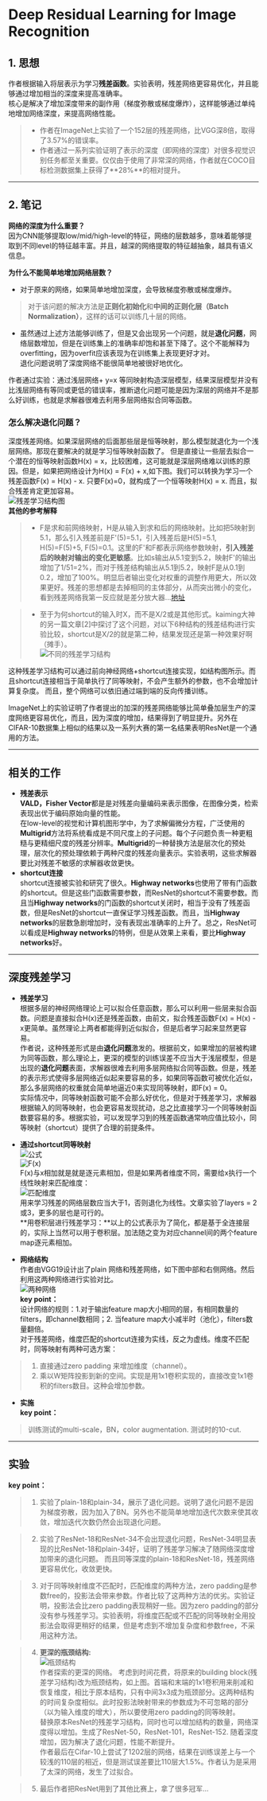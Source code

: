 # Deep Residual Learning for Image Recognition
## 1. 思想
作者根据输入将层表示为学习**残差函数**。实验表明，残差网络更容易优化，并且能够通过增加相当的深度来提高准确率。  
核心是解决了增加深度带来的副作用（梯度弥散或梯度爆炸），这样能够通过单纯地增加网络深度，来提高网络性能。
>* 作者在ImageNet上实验了一个152层的残差网络，比VGG深8倍，取得了3.57%的错误率。
>* 作者通过一系列实验证明了表示的深度（即网络的深度）对很多视觉识别任务都至关重要。仅仅由于使用了非常深的网络，作者就在COCO目标检测数据集上获得了**28%**的相对提升。

---

## 2. 笔记
**网络的深度为什么重要？**  
因为CNN能够提取low/mid/high-level的特征，网络的层数越多，意味着能够提取到不同level的特征越丰富。并且，越深的网络提取的特征越抽象，越具有语义信息。  

**为什么不能简单地增加网络层数？**  

+  对于原来的网络，如果简单地增加深度，会导致梯度弥散或梯度爆炸。  
>对于该问题的解决方法是**正则化初始化**和**中间的正则化层（Batch Normalization）**，这样的话可以训练几十层的网络。

+  虽然通过上述方法能够训练了，但是又会出现另一个问题，就是**退化问题**，网络层数增加，但是在训练集上的准确率却饱和甚至下降了。这个不能解释为overfitting，因为overfit应该表现为在训练集上表现更好才对。  
退化问题说明了深度网络不能很简单地被很好地优化。


作者通过实验：通过浅层网络+ y=x 等同映射构造深层模型，结果深层模型并没有比浅层网络有等同或更低的错误率，推断退化问题可能是因为深层的网络并不是那么好训练，也就是求解器很难去利用多层网络拟合同等函数。

### 怎么解决退化问题？
深度残差网络。如果深层网络的后面那些层是恒等映射，那么模型就退化为一个浅层网络。那现在要解决的就是学习恒等映射函数了。 但是直接让一些层去拟合一个潜在的恒等映射函数H(x) = x，比较困难，这可能就是深层网络难以训练的原因。但是，如果把网络设计为H(x) = F(x) + x,如下图。我们可以转换为学习一个残差函数F(x) = H(x) - x. 只要F(x)=0，就构成了一个恒等映射H(x) = x. 而且，拟合残差肯定更加容易。  
![残差学习结构图](残差学习结构图.png)   
**其他的参考解释**
>* F是求和前网络映射，H是从输入到求和后的网络映射。比如把5映射到5.1，那么引入残差前是F'(5)=5.1，引入残差后是H(5)=5.1, H(5)=F(5)+5, F(5)=0.1。这里的F'和F都表示网络参数映射，**引入残差后的映射对输出的变化更敏感**。比如s输出从5.1变到5.2，映射F'的输出增加了1/51=2%，而对于残差结构输出从5.1到5.2，映射F是从0.1到0.2，增加了100%。明显后者输出变化对权重的调整作用更大，所以效果更好。残差的思想都是去掉相同的主体部分，从而突出微小的变化，看到残差网络我第一反应就是差分放大器...[地址](https://www.zhihu.com/question/53224378/answer/159102095)

>* 至于为何shortcut的输入时X，而不是X/2或是其他形式。kaiming大神的另一篇文章[2]中探讨了这个问题，对以下6种结构的残差结构进行实验比较，shortcut是X/2的就是第二种，结果发现还是第一种效果好啊（摊手）。  
![不同的残差学习结构](不同的残差结构.png)  

这种残差学习结构可以通过前向神经网络+shortcut连接实现，如结构图所示。而且shortcut连接相当于简单执行了同等映射，不会产生额外的参数，也不会增加计算复杂度。 而且，整个网络可以依旧通过端到端的反向传播训练。  

ImageNet上的实验证明了作者提出的加深的残差网络能够比简单叠加层生产的深度网络更容易优化，而且，因为深度的增加，结果得到了明显提升。另外在CIFAR-10数据集上相似的结果以及一系列大赛的第一名结果表明ResNet是一个通用的方法。  

---  
## 相关的工作
* **残差表示**  
**VALD，Fisher Vector**都是是对残差向量编码来表示图像，在图像分类，检索表现出优于编码原始向量的性能。  
在low-level的视觉和计算机图形学中，为了求解偏微分方程，广泛使用的**Multigrid**方法将系统看成是不同尺度上的子问题。每个子问题负责一种更粗糙与更精细尺度的残差分辨率。**Multigrid**的一种替换方法是层次化的预处理，层次化的预处理依赖于两种尺度的残差向量表示。实验表明，这些求解器要比对残差不敏感的求解器收敛更快。   
* **shortcut连接**  
shortcut连接被实验和研究了很久。**Highway networks**也使用了带有门函数的shortcut。但是这些门函数需要参数，而ResNet的shortcut不需要参数。而且当**Highway networks**的门函数的shortcut关闭时，相当于没有了残差函数，但是ResNet的shortcut一直保证学习残差函数。而且，当**Highway networks**的层数急剧增加时，没有表现出准确率的上升了。总之，ResNet可以看成是**Highway networks**的特例，但是从效果上来看，要比**Highway networks**好。  
---
## 深度残差学习
* **残差学习**  
根据多层的神经网络理论上可以拟合任意函数，那么可以利用一些层来拟合函数。问题是直接拟合H(x)还是残差函数，由前文，拟合残差函数F(x) = H(x) - x更简单。虽然理论上两者都能得到近似拟合，但是后者学习起来显然更容易。  
作者说，这种残差形式是由**退化问题**激发的。根据前文，如果增加的层被构建为同等函数，那么理论上，更深的模型的训练误差不应当大于浅层模型，但是出现的**退化问题**表面，求解器很难去利用多层网络拟合同等函数。但是，残差的表示形式使得多层网络近似起来要容易的多，如果同等函数可被优化近似，那么多层网络的权重就会简单地逼近0来实现同等映射，即F(x) = 0。  
实际情况中，同等映射函数可能不会那么好优化，但是对于残差学习，求解器根据输入的同等映射，也会更容易发现扰动，总之比直接学习一个同等映射函数要容易的多。根据实验，可以发现学习到的残差函数通常响应值比较小，同等映射（shortcut）提供了合理的前提条件。  

* **通过shortcut同等映射**  
![公式](公式.png)  
![F(x)](残差函数.png)  
 F(x)与x相加就是就是逐元素相加，但是如果两者维度不同，需要给x执行一个线性映射来匹配维度：  
![匹配维度](匹配维度.png)  
用来学习残差的网络层数应当大于1，否则退化为线性。文章实验了layers = 2或3，更多的层也是可行的。  
**用卷积层进行残差学习：**以上的公式表示为了简化，都是基于全连接层的，实际上当然可以用于卷积层。加法随之变为对应channel间的两个feature map逐元素相加。  

* **网络结构**  
作者由VGG19设计出了plain 网络和残差网络，如下图中部和右侧网络。然后利用这两种网络进行实验对比。  
![两种网络](PlainAndResidualNetwork.png)  
**key point：**  
设计网络的规则：1.对于输出feature map大小相同的层，有相同数量的filters，即channel数相同；2. 当feature map大小减半时（池化），filters数量翻倍。  
对于残差网络，维度匹配的shortcut连接为实线，反之为虚线。维度不匹配时，同等映射有两种可选方案：
> 1. 直接通过zero padding 来增加维度（channel）。
> 2. 乘以W矩阵投影到新的空间。实现是用1x1卷积实现的，直接改变1x1卷积的filters数目。这种会增加参数。

* **实施**  
**key point：**  
> 训练测试的multi-scale，BN，color augmentation. 测试时的10-cut.

---
## 实验
**key point：**  
> 1. 实验了plain-18和plain-34，展示了退化问题。说明了退化问题不是因为梯度弥散，因为加入了BN。另外也不能简单地增加迭代次数来使其收敛，增加迭代次数仍然会出现退化问题。

> 2. 实验了ResNet-18和ResNet-34不会出现退化问题，ResNet-34明显表现的比ResNet-18和plain-34好，证明了残差学习解决了随网络深度增加带来的退化问题。  而且同等深度的plain-18和ResNet-18，残差网络更容易优化，收敛更快。

> 3. 对于同等映射维度不匹配时，匹配维度的两种方法，zero padding是参数free的，投影法会带来参数。作者比较了这两种方法的优劣。实验证明，投影法会比zero padding表现稍好一些。因为zero padding的部分没有参与残差学习。实验表明，将维度匹配或不匹配的同等映射全用投影法会取得更稍好的结果，但是考虑到不增加复杂度和参数free，不采用这种方法。

> 4. **更深的瓶颈结构:**  
![瓶颈结构](瓶颈结构.png)   
作者探索的更深的网络。 考虑到时间花费，将原来的building block(残差学习结构)改为瓶颈结构，如上图。首端和末端的1x1卷积用来削减和恢复维度，相比于原本结构，只有中间3x3成为瓶颈部分。这两种结构的时间复杂度相似。此时投影法映射带来的参数成为不可忽略的部分（以为输入维度的增大），所以要使用zero padding的同等映射。  
替换原本ResNet的残差学习结构，同时也可以增加结构的数量，网络深度得以增加。生成了ResNet-50，ResNet-101，ResNet-152. 随着深度增加，因为解决了退化问题，性能不断提升。  
作者最后在Cifar-10上尝试了1202层的网络，结果在训练误差上与一个较浅的110层的相近，但是测试误差要比110层大1.5%。作者认为是采用了太深的网络，发生了过拟合。

> 5. 最后作者把ResNet用到了其他比赛上，拿了很多冠军...
